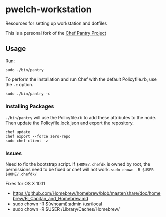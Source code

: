# pwelch-workstation

Resources for setting up workstation and dotfiles

This is a personal fork of the [Chef Pantry Project](https://github.com/chef/pantry-chef-repo)

## Usage

Run:
```
sudo ./bin/pantry
```

To perform the installation and run Chef with the default Policyfile.rb, use the `-c` option.

```
sudo ./bin/pantry -c
```

### Installing Packages

`./bin/pantry` will use the Policyfile.rb to add these attributes to the node. Then update the Policyfile.lock.json and export the repository.

```
chef update
chef export --force zero-repo
sudo chef-client -z
```

### Issues

Need to fix the bootstrap script. If `$HOME/.chefdk` is owned by root, the permissions need to be fixed or chef will not work. `sudo chown -R $USER $HOME/.chefdk/`

Fixes for OS X 10.11
- https://github.com/Homebrew/homebrew/blob/master/share/doc/homebrew/El_Capitan_and_Homebrew.md
- sudo chown -R $(whoami):admin /usr/local
- sudo chown -R $USER /Library/Caches/Homebrew/
